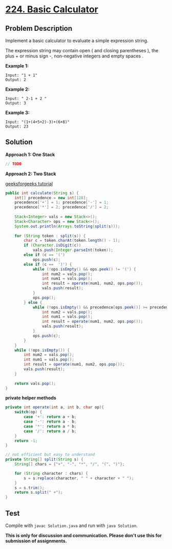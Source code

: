 # [224. Basic Calculator][title]

## Problem Description

Implement a basic calculator to evaluate a simple expression string.

The expression string may contain open ( and closing parentheses ), the plus + or minus sign -, non-negative integers and empty spaces .

**Example 1:**

```
Input: "1 + 1"
Output: 2
```

**Example 2:**

```
Input: " 2-1 + 2 "
Output: 3
```

**Example 3:**

```
Input: "(1+(4+5+2)-3)+(6+8)"
Output: 23
```

## Solution

**Approach 1: One Stack**

```java
// TODO
```

**Approach 2: Two Stack**

[geeksforgeeks tutorial](https://www.geeksforgeeks.org/expression-evaluation/)

```java
public int calculate(String s) {
    int[] precedence = new int[128];
    precedence['+'] = 1; precedence['-'] = 1;
    precedence['*'] = 2; precedence['/'] = 2;
    
    Stack<Integer> vals = new Stack<>();
    Stack<Character> ops = new Stack<>();
    System.out.println(Arrays.toString(split(s)));
    
    for (String token : split(s)) {
        char c = token.charAt(token.length() - 1);
        if (Character.isDigit(c))
            vals.push(Integer.parseInt(token));
        else if (c == '(')
            ops.push(c);
        else if (c ==  ')') {
            while (!ops.isEmpty() && ops.peek() != '(') {
                int num2 = vals.pop();
                int num1 = vals.pop();
                int result = operate(num1, num2, ops.pop());
                vals.push(result);
            }
            ops.pop();
        } else {
            while (!ops.isEmpty() && precedence[ops.peek()] >= precedence[c]) {
                int num2 = vals.pop();
                int num1 = vals.pop();
                int result = operate(num1, num2, ops.pop());
                vals.push(result);
            }
            ops.push(c);
        }
    }
    while (!ops.isEmpty()) {
        int num2 = vals.pop();
        int num1 = vals.pop();
        int result = operate(num1, num2, ops.pop());
        vals.push(result);
    }
    
    return vals.pop();
}
```

**private helper  methods**

```java
private int operate(int a, int b, char op){ 
    switch(op) {
        case '+': return a + b; 
        case '-': return a - b; 
        case '*': return a * b; 
        case '/': return a / b; 
    }
    return -1;
}

// not efficient but easy to understand
private String[] split(String s) {        
    String[] chars = {"+", "-", "*", "/", "(", ")"};

    for (String character : chars) {
        s = s.replace(character, " " + character + " ");
    }
    s = s.trim();
    return s.split(" +");
}
```

## Test

Compile with `javac Solution.java` and run with `java Solution`.

**This is only for discussion and communication. Please don't use this for submission of assignments.**

[title]: https://leetcode.com/problems/basic-calculator/